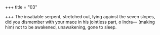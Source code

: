 +++
title = "03"

+++
The insatiable serpent, stretched out, lying against the seven slopes, did you dismember with your mace in his jointless part, o Indra—
(making him) not to be awakened, unawakening, gone to sleep.